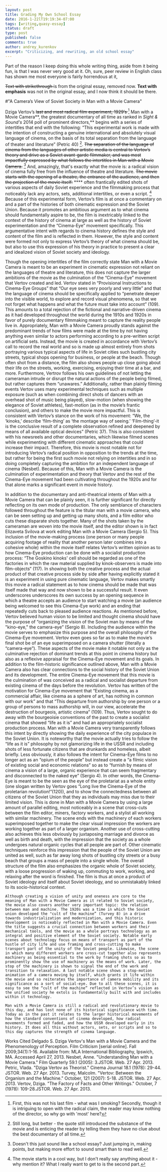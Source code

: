 ```yaml
---
layout: post
title: Grading My Own School Essay
date: 2016-1-22lT19:19:34-07:00
tags: [writing,quasy-essay]
status: draft
type: post
published: false
comments: true
author: andrey_kurenkov
excerpt: "Criticizing, and rewriting, an old school essay"
---
```

Part of the reason I keep doing this whole writing thing, aside from it being fun, is that I was never very good at it. Oh, sure, peer review in English class has shown me most everyone is fairly horrendous at it, 

<del>Text with strikethrough </del>  is from the original essay, removed now.
**Text with emphasis**  was not in the original essay, and I now think it should be there.

#"A Camera’s View of Soviet Society in Man with a Movie Camera"

Dziga Vertov’s <del>last and most radical film experiment, 1929’s </del> [^1] Man with a Movie Camera**, the greatest documentary of all time as ranked in _Sight & Sound's_ 2014 poll of prominent directors,** begins with a series of intertitles that end with the following: “This experimental work is made with the intention of constructing a genuine international and absolutely visual language of cinema, on the basis of its total separation from the language of theater and literature” (Petric 40) [^2]. <del>The separation of the language of cinema from the languages of other artistic media is central to Vertov’s theory and drive as a Soviet avant-garde filmmaker, and was most impactfully expressed by what follows the intertitles in Man with a Movie Camera.</del> [^3] And, amazingly, that's exactly what the movie is: a radical vision of cinema fully free from the influence of theatre and literature. <del>The movie starts with the opening of a theatre, the entrance of the audience, and then the projection of the movie itself:</del> **** often frantically edited shots of various aspects of daily Soviet experience and the filmmaking process that noticeably lack any actors, sets, additional intertitles, or even a script. [^4] Because of this experimental form, Vertov’s film is at once a commentary on and a part of the histories of both cinematic expression and the Soviet Union. Because it promotes an ambitious argument as to what cinema should fundamentally aspire to be, the film is inextricably linked to the context of the history of cinema at large as well as the history of Soviet experimentation and the “Cinema-Eye” movement specifically. This argumentative intent with regards to cinema history defines the style and content of the film and is reflected in them. However, the style and content were formed not only to express Vertov’s theory of what cinema should be, but also to use this expression of his theory in practice to present a clear and idealized vision of Soviet society and ideology.   

Though the opening intertitles of the film correctly state Man with a Movie Camera is meant to be an experiment in cinematic expression not reliant on the languages of theatre and literature, this does not capture the larger ambitions of the movie as the culmination of the “Cinema-Eye” movement that Vertov created and led. Vertov stated in “Provisional Instructions to Cinema-Eye Groups” that “Our eye sees very poorly and very little” and that the language of cinema should be specifically applied to “penetrate deeper into the visible world, to explore and record visual phenomena, so that we not forget what happens and what the future must take into account” (109). This amounts to a total rejection of the fictional and narrative-driven cinema as it had developed throughout the world during the 1910s and 1920s in favor of purely documentary filmmaking meant to capture the reality people live in. Appropriately, Man with a Movie Camera proudly stands against the predominant trends of how films were made at the time by not having anything even similar to actors performing according to a pre-written script on artificial sets. Instead, the movie is created in accordance with Vertov’s call to record the real world and so is made up almost entirely from shots portraying various typical aspects of life in Soviet cities such bustling city streets, typical shops opening for business, or people at the beach. Though often shot from a distance, the film also shows people up close going about their life on the streets, working, exercising, enjoying their time at a bar, and more. Furthermore, Vertrov follows his own guidelines of not letting the cameraman intrude or disrupt the natural actions of the people being filmed, but rather captures them “unawares.” Additionally, rather than plainly filming events Vertov uses many experimental techniques such as multiple exposure (such as when combining direct shots of dancers with an overhead shot of music being played), slow-motion (when showing the elegance of Soviet athletes), fast-motion (as in the movie’s frantic conclusion), and others to make the movie more impactful. This is consistent with Vertov’s stance on the work of his movement: “We, the ‘kinoks,’ describe ‘film-thing’ as ‘the montage way of seeing.’ ‘Film-thing’-it is the conclusive result of a complete observation refined and deepened by means of all available optical devices” (Petric 37). This is also consistent with his newsreels and other documentaries, which likewise filmed scenes while experimenting with different cinematic approaches that could increase their impact. Therefore, this movie is most notable not for introducing Vertov’s radical position in opposition to the trends at the time, but rather for being the first such movie not relying on intertitles and in so doing completely capturing the ambition for an independent language of cinema (Nesbet). Because of this, Man with a Movie Camera is the culmination of experimentation and theory that Vertov and the rest of the Cinema-Eye movement had been cultivating throughout the 1920s and for that alone marks a significant event in movie history.

In addition to the documentary and anti-theatrical intents of Man with a Movie Camera that can be plainly seen, it is further significant for directly reflecting on its own mode of production. The only semblance of characters followed throughout the feature is the titular man with a movie camera, who can be seen setting up and getting up many shots, and a film editor who cuts these disparate shots together. Many of the shots taken by the cameraman are woven into the movie itself, and the editor shown is in fact Elizaveta Svilova at work editing Man with a Movie Camera (Sergio 5). This inclusion of the movie-making process (one person or many people acquiring footage of reality that another person later combines into a cohesive whole) within the movie itself relates Vertov’s written opinion as to how Cinema-Eye production can be done with a socialist production process: “The Goskino kinoks' cell should be regarded as one of the factories in which the raw material supplied by kinok-observers is made into film-objects“ (117). In showing both the creative process and the actual product of that creative process side by side after having explicitly stated it is an experiment in using pure cinematic language, Vertov makes smartly this movie a radical statement as to how cinema should be made that was itself made that way and now shown to be a successful result. It even underscores underscores its own success by an opening sequence in which a theatre accepts an audience to start watching a movie (an audience being welcomed to see this Cinema-Eye work) and an ending that repeatedly cuts back to pleased audience reactions. As mentioned before, Vertov believed human vision to be limited and thought cinema should have the purpose of “organizing the vision of the Soviet man by means of the "kino-eye," the camera-eye” (Sergio 8). Including the audience within the movie serves to emphasize this purpose and the overall philosophy of the Cinema-Eye movement. Vertov even goes so far as to make the movie’s final shot be of an eye superimposed on a camera shutter (literally a “camera-eye”). These aspects of the movie make it notable not only as the culminative rejection of dominant trends at this point in cinema history but also as a reflexive appraisal for the Cinema-Eye movement and its goals.
In addition to the film-historic significance outlined above, Man with a Movie Camera also has clear connections to the social history of the Soviet Union and its development. The entire Cinema-Eye movement that this movie is the culmination of was conceived as a radical and socialist departure from existing cinema of the days before the revolution. Vertov has written of the motivation for Cinema-Eye movement that “Existing cinema, as a commercial affair, like cinema as a sphere of art, has nothing in common with our work” and that “This departure from authorship by one person or a group of persons to mass authorship will, in our view, accelerate the destruction of bourgeois, artistic cinema” (109). Thus, Vertov sought to do away with the bourgeoisie conventions of the past to create a socialist cinema that showed “life as it is” and had an appropriately socialist production process. Man with a Movie Camera very transparently follows this intent by directly showing the daily experience of the city populace in the Soviet Union. It is noteworthy that the movie actually tries to follow the “life as it is” philosophy by not glamorizing life in the USSR and including shots of less fortunate citizens that are drunkards and homeless, albeit briefly. Less obviously, it also follows the intent for Cinema-Eye films to no longer act as an “opium of the people” but instead create a “a filmic vision of existing social and economic relations” so as to “furnish by means of cinema a vision of a large, organic experience that can seem fragmentary and disconnected to the naked eye” (Sergio 4). In other words, the Cinema-Eye is meant to be the seen as the eye of the proletariat as a whole entity (one slogan written by Vertov goes “Long live the Cinema-Eye of the proletarian revolution!”(120)), and to show the connectedness between all citizens of the Soviet Union that they as individuals may miss due to their limited vision. This is done in Man with a Movie Camera by using a large amount of parallel editing, most noticeably in a scene that cross-cuts between the film editor, miners, factory workers, and a stylist all working with similar machinery. The scene ends with the machinery of each workers superimposed together to make the clear visual impression the workers are working together as part of a larger organism. Another use of cross-cutting also achieves this less obviously by juxtaposing marriage and divorce as well as birth and death, with the impression that the society as a whole undergoes natural organic cycles that all people are part of. Other cinematic techniques reinforce this impression that the people of the Soviet Union are united as well, such as far away long shots of bustling city streets or a busy beach that groups a mass of people into a single whole. The overall structure of the film also emphasizes the organic whole of Soviet society, with a loose progression of waking up, commuting to work, working, and relaxing after the word is finished. The film is thus at once a product of Soviet ideology and itself about Soviet ideology, and so unmistakably linked to its socio-historical context.

	Although creating a vision of unity and oneness are core to the meaning of Man with a Movie Camera as it related to Soviet society, the movie also covers another very important topic: the relation between man and machine. The 1920s was a time in which the Soviet union developed the "cult of the machine” (Turvey 8) in a drive towards industrialization and modernization, and this historic development is noticeably reflected in Man with a Movie Camera. Even the title suggests a crucial connection between workers and their mechanical tools, and the movie as a whole portrays technology as an integral and positive element of the Soviet society. Notable early scenes about technology focus on means of transport as part of the hustle of city life and use framing and cross-cutting to make transport part of the unity of the Soviet people. Likewise, the scene in which many different workers are cross-cut together also represents machinery as being essential to the work by framing shots so as to prominently show the use of machinery as the means of work. Later, the stop of the machinery is shown to signal the end of the work and transition to relaxation. A last notable scene shows a stop-motion animation of a camera moving by itself, which grants it life within the movie and so reiterates the importance of camera mobility and its significance as a sort of social-eye. Due to all these scenes, it is easy to see the “cult of the machine” reflected in Vertov’s vision as the unified society he extols is fundamentally built with and includes within it technology.

	Man with a Movie Camera is still a radical and revolutionary movie to this day, and has lost none of its historical significance with time. Today as in the past it relates to the larger historical movements of how the standard conventions of cinema developed, how radical movements formed and faded, and how the USSR developed early in its history. It does all this without actors, sets, or scripts and so to this day captures the strength of cinema language.

Works Cited
Delgado S. Dziga Vertov's Man with a Movie Camera and the Phenomenology of Perception. Film Criticism [serial online]. Fall 2009;34(1):1-16. Available from: MLA International Bibliography, Ipswich, MA. Accessed April 27, 2013.
Nesbet, Anne. "Understanding Man with a Movie Camera." Film Quarterly 59.1 (2005): 3.JSTOR. Web. 27 Apr. 2013.
Petric, Vlada. "Dziga Vertov as Theorist." Cinema Journal 18.1 (1978): 29-44. JSTOR. Web. 27 Apr. 2013.
Turvey, Malcolm. "Vertov: Between the Organism and the Machine." October, 121 (2007): 5-18. JSTOR. Web. 27 Apr. 2013.
Vertov, Dziga. "The Factory of Facts and Other Writings." October, 7 (1978): 109-28.JSTOR. Web. 27 Apr. 2013. 

[^1]: First, this was not his last film - what was I smoking? Secondly, though it is intriguing to open with the radical claim, the reader may know nothing of the director, so why go with 'most' here? 
[^2]: Still long, but better - the quote still introduced the substance of the movie and is enticing the reader by telling them they have no clue about the best documentary of all time.
[^3]: Doesn't this just sound like a school essay? Just jumping in, making points, but making more effort to sound smart than to read well.
[^4]: The movie starts in a cool way, but I don't really say anything about it - why mention it? What I really want to get to is the second part.





